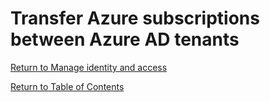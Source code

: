 # Transfer Azure subscriptions between Azure AD tenants


[Return to Manage identity and access](README.md)

[Return to Table of Contents](../README.md)
